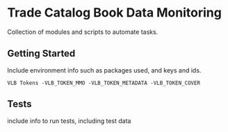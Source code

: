 # Trade Catalog Book Data Monitoring

Collection of modules and scripts to automate tasks. 

## Getting Started

Include environment info such as packages used, and keys and ids.

``VLB Tokens
-VLB_TOKEN_MMO
-VLB_TOKEN_METADATA
-VLB_TOKEN_COVER
``

## Tests

include info to run tests, including test data

